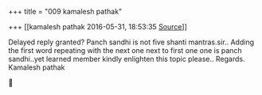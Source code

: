 +++
title = "009 kamalesh pathak"

+++
[[kamalesh pathak	2016-05-31, 18:53:35 [Source](https://groups.google.com/g/samskrita/c/8RBOMhAVqQ0)]]



Delayed reply granted? Panch sandhi is not five shanti mantras.sir.. Adding the first word repeating with the next one next to first one one is panch sandhi..yet learned member kindly enlighten this topic please.. Regards. Kamalesh pathak



